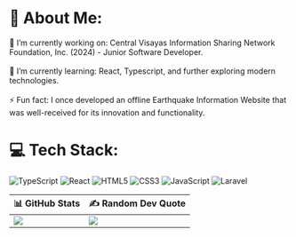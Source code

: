 # 💫 About Me:
🔭 I’m currently working on: Central Visayas Information Sharing Network Foundation, Inc. (2024) - Junior Software Developer.<br><br>🌱 I’m currently learning: React, Typescript, and further exploring modern technologies.<br><br>⚡ Fun fact: I once developed an offline Earthquake Information Website that was well-received for its innovation and functionality.


# 💻 Tech Stack:
![TypeScript](https://img.shields.io/badge/typescript-%23007ACC.svg?style=for-the-badge&logo=typescript&logoColor=white) ![React](https://img.shields.io/badge/react-%2320232a.svg?style=for-the-badge&logo=react&logoColor=%2361DAFB) ![HTML5](https://img.shields.io/badge/html5-%23E34F26.svg?style=for-the-badge&logo=html5&logoColor=white) ![CSS3](https://img.shields.io/badge/css3-%231572B6.svg?style=for-the-badge&logo=css3&logoColor=white) ![JavaScript](https://img.shields.io/badge/javascript-%23323330.svg?style=for-the-badge&logo=javascript&logoColor=%23F7DF1E) ![Laravel](https://img.shields.io/badge/laravel-%23FF2D20.svg?style=for-the-badge&logo=laravel&logoColor=white)

| 📊 GitHub Stats | ✍️ Random Dev Quote |
| --- | --- |
| ![](https://github-readme-stats.vercel.app/api/top-langs/?username=lazywhen01&theme=github_dark_dimmed&hide_border=true&include_all_commits=false&count_private=true&layout=compact) | ![](https://quotes-github-readme.vercel.app/api?type=horizontal&theme=tokyonight) |

<!-- Proudly created with GPRM ( https://gprm.itsvg.in ) -->
